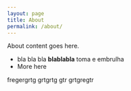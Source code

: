 ```yaml
---
layout: page
title: About
permalink: /about/
---
```


About content goes here.

- bla bla bla **blablabla** toma e embrulha
- More here

fregergrtg
grtgrtg
gtr
grtgregtr
